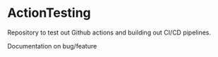 # ActionTesting
Repository to test out Github actions and building out CI/CD pipelines.

Documentation on bug/feature